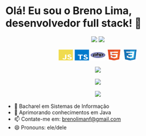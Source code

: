# Olá! Eu sou o Breno Lima, desenvolvedor full stack! 👋

<div align="center" dir="auto">
<img height="180em" src="https://github-readme-stats.vercel.app/api?username=BrenoLima1&show_icons=true&theme=dark" data-canonical-src="https://github-readme-stats.vercel.app/api?username=BrenoLima&amp;show_icons=true&amp;theme=dracula&amp;include_all_commits=true&amp;count_private=true" style="max-width: 100%;">
<img height="180em" src="https://github-readme-stats.vercel.app/api/top-langs/?username=BrenoLima1&layout=compact&theme=dark" data-canonical-src="https://github-readme-stats.vercel.app/api/top-langs/?username=BrenoLima1&amp;layout=compact&amp;langs_count=7&amp;theme=dracula" style="max-width: 100%;">
</div>

<div align="center" dir="auto"><br>
  <img align="center" alt="Breno-Js" height="30" width="40" src="https://raw.githubusercontent.com/devicons/devicon/master/icons/javascript/javascript-plain.svg" style="max-width: 100%;">
  <img align="center" alt="Breno-Ts" height="30" width="40" src="https://raw.githubusercontent.com/devicons/devicon/master/icons/typescript/typescript-plain.svg" style="max-width: 100%;">
  <img align="center" alt="Breno-PHP" height="30" width="40" src="https://raw.githubusercontent.com/devicons/devicon/master/icons/php/php-original.svg" style="max-width: 100%;"> 
  <img align="center" alt="Breno-HTML" height="30" width="40" src="https://raw.githubusercontent.com/devicons/devicon/master/icons/html5/html5-original.svg" style="max-width: 100%;">
  <img align="center" alt="Breno-CSS" height="30" width="40" src="https://raw.githubusercontent.com/devicons/devicon/master/icons/css3/css3-original.svg" style="max-width: 100%;"> 
</div>
<br>

<div align="center" dir="auto"><a href="https://github.com/BrenoLima1"> 
  <a href="https://www.linkedin.com/in/breno-lima-96b517219" rel="nofollow"><img src="https://camo.githubusercontent.com/c00f87aeebbec37f3ee0857cc4c20b21fefde8a96caf4744383ebfe44a47fe3f/68747470733a2f2f696d672e736869656c64732e696f2f62616467652f2d4c696e6b6564496e2d2532333030373742353f7374796c653d666f722d7468652d6261646765266c6f676f3d6c696e6b6564696e266c6f676f436f6c6f723d7768697465" data-canonical-src="https://img.shields.io/badge/-LinkedIn-%230077B5?style=for-the-badge&amp;logo=linkedin&amp;logoColor=white" style="max-width: 100%;"></a> 

<a href="mailto:brenolimanf@gmail.com"><img src="https://camo.githubusercontent.com/927d6b3961fa048ff7303daf291cb5869dfa25018997cf8c1373c2f6a85b1458/68747470733a2f2f696d672e736869656c64732e696f2f62616467652f2d476d61696c2d2532333333333f7374796c653d666f722d7468652d6261646765266c6f676f3d676d61696c266c6f676f436f6c6f723d7768697465"></a>

<a><img src="https://c.tenor.com/ZmEakXUhaw8AAAAM/mickey-mouse-smile.gif" style="max-width: 100%;"></a>
</div>

- 🔭 Bacharel em Sistemas de Informação
- 🌱 Aprimorando conhecimentos em Java
- 📫 Contate-me em: brenolimanf@gmail.com
- 😄 Pronouns: ele/dele
